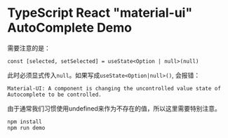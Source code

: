 TypeScript React "material-ui" AutoComplete Demo
===================================

需要注意的是：

```
const [selected, setSelected] = useState<Option | null>(null)
```

此时必须显式传入`null`。如果写成`useState<Option|null>()`, 会报错：

```
Material-UI: A component is changing the uncontrolled value state of Autocomplete to be controlled.
```

由于通常我们习惯使用undefined来作为不存在的值，所以这里需要特别注意。

```
npm install
npm run demo
```

